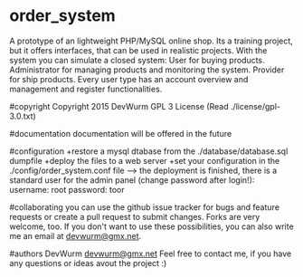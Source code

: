 # order_system
A prototype of an lightweight PHP/MySQL online shop.
Its a training project, but it offers interfaces, that can be used in
realistic projects.
With the system you can simulate a closed system:
User for buying products.
Administrator for managing products and monitoring the system.
Provider for ship products.
Every user type has an account overview and management and register functionalities.

#copyright
Copyright 2015 DevWurm
GPL 3 License (Read ./license/gpl-3.0.txt)

#documentation
documentation will be offered in the future

#configuration
+restore a mysql dtabase from the ./database/database.sql dumpfile
+deploy the files to a web server
+set your configuration in the ./config/order_system.conf file
--> the deployment is finished, there is a standard user for the admin panel (change password after login!):
  username: root
  password: toor
  
#collaborating
you can use the github issue tracker for bugs and feature requests or create a pull request to submit changes.
Forks are very welcome, too.
If you don't want to use these possibilities, you can also write me an email at devwurm@gmx.net.

#authors
DevWurm <devwurm@gmx.net>
Feel free to contact me, if you have any questions or ideas avout the project :)
